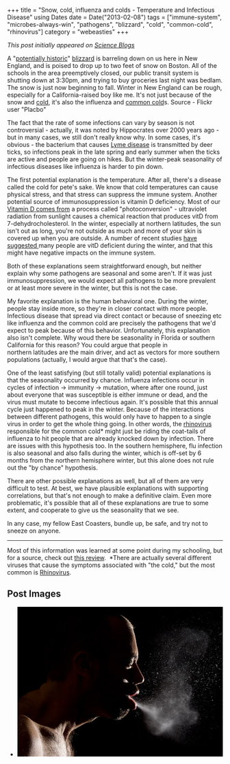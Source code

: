 +++
title = "Snow, cold, influenza and colds - Temperature and Infectious Disease"
using Dates
date = Date("2013-02-08")
tags = ["immune-system", "microbes-always-win", "pathogens", "blizzard", "cold", "common-cold", "rhinovirus"]
category = "webeasties"
+++

_This post initially appeared on [Science Blogs](http://scienceblogs.com/webeasties)_

A "[potentially historic](http://www.weather.com/news/weather-winter/winter-storm-nemo-20130206)" [blizzard](/tag/blizzard) is barreling down on us here in New England, and is poised to drop up to two feet of snow on Boston. All of the schools in the area preemptively closed, our public transit system is shutting down at 3:30pm, and trying to buy groceries last night was bedlam. The snow is just now beginning to fall. Winter in New England can be rough, especially for a California-raised boy like me. It's not just because of the snow and [cold](/tag/cold), it's also the influenza and [common cold](/tag/common-cold)s.
 Source - Flickr user "Placbo"

The fact that the rate of some infections can vary by season is not controversial - actually, it was noted by Hippocrates over 2000 years ago - but in many cases, we still don't really know why. In some cases, it's obvious - the bacterium that causes [Lyme disease](http://en.wikipedia.org/wiki/Lyme_disease) is transmitted by deer ticks, so infections peak in the late spring and early summer when the ticks are active and people are going on hikes. But the winter-peak seasonality of infectious diseases like influenza is harder to pin down.

The first potential explanation is the temperature. After all, there's a disease called the cold for pete's sake. We know that cold temperatures can cause physical stress, and that stress can suppress the immune system. Another potential source of immunosuppression is vitamin D deficiency. Most of our[ Vitamin D comes from](http://en.wikipedia.org/wiki/Vitamin_D#Production_in_the_skin) a process called "photoconversion" - ultraviolet radiation from sunlight causes a chemical reaction that produces vitD from 7-dehydrocholesterol. In the winter, especially at northern latitudes, the sun isn't out as long, you're not outside as much and more of your skin is covered up when you are outside. A number of recent studies [have suggested ](http://journals.lww.com/co-nephrolhypertens/Abstract/2008/07000/Vitamin_D_and_the_immune_system__role_in.3.aspx)many people are vitD deficient during the winter, and that this might have negative impacts on the immune system.

Both of these explanations seem straightforward enough, but neither explain why some pathogens are seasonal and some aren't. If it was just immunosuppression, we would expect all pathogens to be more prevalent or at least more severe in the winter, but this is not the case.

My favorite explanation is the human behavioral one. During the winter, people stay inside more, so they're in closer contact with more people. Infectious disease that spread via direct contact or because of sneezing etc like influenza and the common cold are precisely the pathogens that we'd expect to peak because of this behavior. Unfortunately, this explanation also isn't complete. Why woud there be seasonality in Florida or southern California for this reason? You could argue that people in northern latitudes are the main driver, and act as vectors for more southern populations (actually, I would argue that that's the case).

One of the least satisfying (but still totally valid) potential explanations is that the seasonality occurred by chance. Influenza infections occur in cycles of infection -> immunity -> mutation, where after one round, just about everyone that was susceptible is either immune or dead, and the virus must mutate to become infectious again. It's possible that this annual cycle just happened to peak in the winter. Because of the interactions between different pathogens, this would only have to happen to a single virus in order to get the whole thing going. In other words, the [rhinovirus](/tag/rhinovirus) responsible for the common cold* might just be riding the coat-tails of influenza to hit people that are already knocked down by infection. There are issues with this hypothesis too. In the southern hemisphere, flu infection is also seasonal and also falls during the winter, which is off-set by 6 months from the northern hemisphere winter, but this alone does not rule out the "by chance" hypothesis.

There are other possible explanations as well, but all of them are very difficult to test. At best, we have plausible explanations with supporting correlations, but that's not enough to make a definitive claim. Even more problematic, it's possible that all of these explanations are true to some extent, and cooperate to give us the seasonality that we see.

In any case, my fellow East Coasters, bundle up, be safe, and try not to sneeze on anyone.

-------------

Most of this information was learned at some point during my schooling, but for a source, check out [this review](http://www.annualreviews.org/doi/abs/10.1146/annurev.publhealth.28.021406.144128). 
*There are actually several different viruses that cause the symptoms associated with "the cold," but the most common is [Rhinovirus](http://en.wikipedia.org/wiki/Rhinovirus).

      
  

 ## Post Images

- ![Source - Flickr user "Placbo"](/assets/img/webeasties/Sneeze-flickr-user-placbo.jpg)

